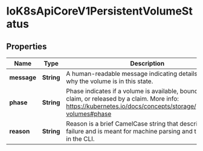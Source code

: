 
# IoK8sApiCoreV1PersistentVolumeStatus

## Properties
Name | Type | Description | Notes
------------ | ------------- | ------------- | -------------
**message** | **String** | A human-readable message indicating details about why the volume is in this state. |  [optional]
**phase** | **String** | Phase indicates if a volume is available, bound to a claim, or released by a claim. More info: https://kubernetes.io/docs/concepts/storage/persistent-volumes#phase |  [optional]
**reason** | **String** | Reason is a brief CamelCase string that describes any failure and is meant for machine parsing and tidy display in the CLI. |  [optional]



